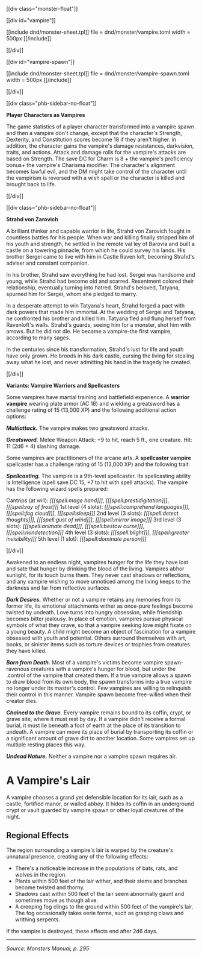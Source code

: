 [[div class="monster-float"]]

[[div id="vampire"]]

[[include dnd/monster-sheet.tpl]]
file = dnd/monster/vampire.toml
width = 500px
[[/include]]

[[/div]]

[[div id="vampire-spawn"]]

[[include dnd/monster-sheet.tpl]]
file = dnd/monster/vampire-spawn.toml
width = 500px
[[/include]]

[[/div]]

[[div class="phb-sidebar-no-float"]]

**Player Characters as Vampires**

The game statistics of a player character transformed into a vampire spawn and then a vampire don't change, except that the character's Strength, Dexterity, and Constitution scores become 18 if they aren't higher. In addition, the character gains the vampire's damage resistances, darkvision, traits, and actions. Attack and damage rolls for the vampire's attacks are based on Strength. The save DC for Charm is 8 + the vampire's proficiency bonus+ the vampire's Charisma modifier. The character's alignment becomes lawful evil, and the DM might take control of the character until the vampirism is reversed with a wish spell or the character is killed and brought back to life. 

[[/div]]

[[div class="phb-sidebar-no-float"]]

**Strahd von Zarovich**

A brilliant thinker and capable warrior in life, Strahd von Zarovich fought in countless battles for his people. When war and killing finally stripped him of his youth and strength, he settled in the remote val ley of Barovia and built a castle on a towering pinnacle, from which he could survey his lands. His brother Sergei came to live with him in Castle Raven loft, becoming Strahd's adviser and constant companion.

In his brother, Strahd saw everything he had lost. Sergei was handsome and young, while Strahd had become old and scarred. Resentment colored their relationship, eventually turning into hatred. Strahd's beloved, Tatyana, spurned him for Sergei, whom she pledged to marry.

In a desperate attempt to win Tatyana's heart, Strahd forged a pact with dark powers that made him immortal. At the wedding of Sergei and Tatyana, he confronted his brother and killed him. Tatyana fled and flung herself from Ravenloft's walls. Strahd's guards, seeing him for a monster, shot him with arrows. But he did not die. He became a vampire-the first vampire, according to many sages.

In the centuries since his transformation, Strahd's lust for life and youth have only grown. He broods in his dark castle, cursing the living for stealing away what he lost, and never admitting his hand in the tragedy he created. 

[[/div]]

**Variants: Vampire Warriors and Spellcasters**

Some vampires have martial training and battlefield experience. A **warrior vampire** wearing plate armor (AC 18) and wielding a greatsword has a challenge rating of 15 (13,000 XP) and the following additional action options:

***Multiattack.*** The vampire makes two greatsword attacks.

***Greatsword.*** Melee Weapon Attack: +9 to hit, reach 5 ft., one creature. Hit: 11 (2d6 + 4) slashing damage.

Some vampires are practitioners of the arcane arts. A **spellcaster vampire** spellcaster has a challenge rating of 15 (13,000 XP) and the following trait:

***Spellcasting.*** The vampire is a 9th-level spellcaster. Its spellcasting ability is Intelligence (spell save DC 15, +7 to hit with spell attacks). The vampire has the following wizard spells prepared:

Cantrips (at will): _[[[spell:mage hand]]]_, _[[[spell:prestidigitation]]]_, _[[[spell:ray of frost]]]_
1st level (4 slots): _[[[spell:comprehend languages]]]_, _[[[spell:fog cloud]]]_, _[[[spell:sleep]]]_
2nd level (3 slots): _[[[spell:detect thoughts]]]_, _[[[spell:gust of wind]]]_, _[[[spell:mirror image]]]_
3rd level (3 slots): _[[[spell:animate dead]]]_, _[[[spell:bestow curse]]]_, _[[[spell:nondetection]]]_
4th level (3 slots): _[[[spell:blight]]]_, _[[[spell:greater invisibility]]]_
5th level (1 slot): _[[[spell:dominate person]]]_

[[/div]]

Awakened to an endless night, vampires hunger for the life they have lost and sate that hunger by drinking the blood of the living. Vampires abhor sunlight, for its touch burns them. They never cast shadows or reflections, and any vampire wishing to move unnoticed among the living keeps to the darkness and far from reflective surfaces.

***Dark Desires.*** Whether or not a vampire retains any memories from its former life, its emotional attachments wither as once-pure feelings become twisted by undeath. Love turns into hungry obsession, while friendship becomes bitter jealousy. In place of emotion, vampires pursue physical symbols of what they crave, so that a vampire seeking love might fixate on a young beauty. A child might become an object of fascination for a vampire obsessed with youth and potential. Others surround themselves with art, books, or sinister items such as torture devices or trophies from creatures they have killed.

***Born from Death.*** Most of a vampire's victims become vampire spawn- ravenous creatures with a vampire's hunger for blood, but under the .control of the vampire that created them. If a true vampire allows a spawn to draw blood from its own body, the spawn transforms into a true vampire no longer under its master's control. Few vampires are willing to relinquish their control in this manner. Vampire spawn become free-willed when their creator dies.

***Chained to the Grave.*** Every vampire remains bound to its coffin, crypt, or grave site, where it must rest by day. If a vampire didn't receive a formal burial, it must lie beneath a foot of earth at the place of its transition to undeath. A vampire can move its place of burial by transporting its coffin or a significant amount of grave dirt to another location. Some vampires set up multiple resting places this way.

***Undead Nature.*** Neither a vampire nor a vampire spawn requires air.

# A Vampire's Lair

A vampire chooses a grand yet defensible location for its lair, such as a castle, fortified manor, or walled abbey. It hides its coffin in an underground crypt or vault guarded by vampire spawn or other loyal creatures of the night.

## Regional Effects

The region surrounding a vampire's lair is warped by the creature's unnatural presence, creating any of the following effects:

* There's a noticeable increase in the populations of bats, rats, and wolves in the region.
* Plants within 500 feet of the lair wither, and their stems and branches become twisted and thorny.
* Shadows cast within 500 feet of the lair seem abnormally gaunt and sometimes move as though alive.
* A creeping fog clings to the ground within 500 feet of the vampire's lair. The fog occasionally takes eerie forms, such as grasping claws and writhing serpents.

If the vampire is destroyed, these effects end after 2d6 days.

<hr class="no-float">

*Source: Monsters Manual, p. 295*
